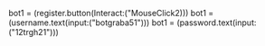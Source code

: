 bot1 = (register.button(Interact:("MouseClick2)))
bot1 = (username.text(input:("botgraba51")))
bot1 = (password.text(input:("12trgh21")))
